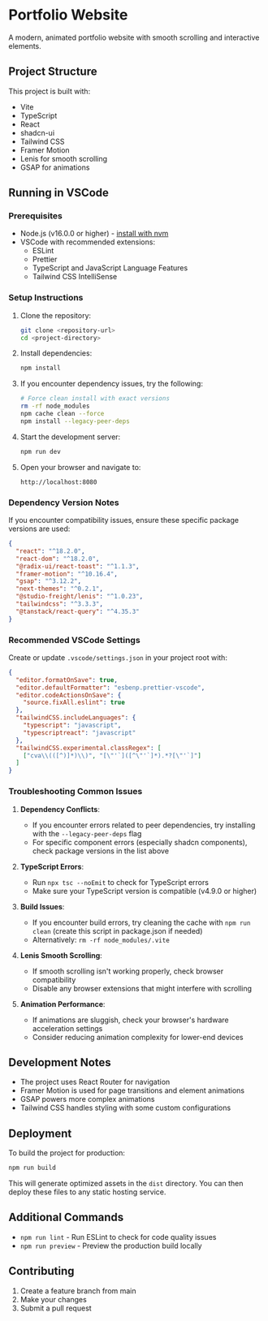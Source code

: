 
# Portfolio Website

A modern, animated portfolio website with smooth scrolling and interactive elements.

## Project Structure

This project is built with:
- Vite
- TypeScript
- React
- shadcn-ui
- Tailwind CSS
- Framer Motion
- Lenis for smooth scrolling
- GSAP for animations

## Running in VSCode

### Prerequisites

- Node.js (v16.0.0 or higher) - [install with nvm](https://github.com/nvm-sh/nvm#installing-and-updating)
- VSCode with recommended extensions:
  - ESLint
  - Prettier
  - TypeScript and JavaScript Language Features
  - Tailwind CSS IntelliSense

### Setup Instructions

1. Clone the repository:
   ```sh
   git clone <repository-url>
   cd <project-directory>
   ```

2. Install dependencies:
   ```sh
   npm install
   ```

3. If you encounter dependency issues, try the following:
   ```sh
   # Force clean install with exact versions
   rm -rf node_modules
   npm cache clean --force
   npm install --legacy-peer-deps
   ```

4. Start the development server:
   ```sh
   npm run dev
   ```

5. Open your browser and navigate to:
   ```
   http://localhost:8080
   ```

### Dependency Version Notes

If you encounter compatibility issues, ensure these specific package versions are used:

```json
{
  "react": "^18.2.0",
  "react-dom": "^18.2.0",
  "@radix-ui/react-toast": "^1.1.3",
  "framer-motion": "^10.16.4",
  "gsap": "^3.12.2",
  "next-themes": "^0.2.1",
  "@studio-freight/lenis": "^1.0.23",
  "tailwindcss": "^3.3.3",
  "@tanstack/react-query": "^4.35.3"
}
```

### Recommended VSCode Settings

Create or update `.vscode/settings.json` in your project root with:

```json
{
  "editor.formatOnSave": true,
  "editor.defaultFormatter": "esbenp.prettier-vscode",
  "editor.codeActionsOnSave": {
    "source.fixAll.eslint": true
  },
  "tailwindCSS.includeLanguages": {
    "typescript": "javascript",
    "typescriptreact": "javascript"
  },
  "tailwindCSS.experimental.classRegex": [
    ["cva\\(([^)]*)\\)", "[\"'`]([^\"'`]*).*?[\"'`]"]
  ]
}
```

### Troubleshooting Common Issues

1. **Dependency Conflicts**: 
   - If you encounter errors related to peer dependencies, try installing with the `--legacy-peer-deps` flag
   - For specific component errors (especially shadcn components), check package versions in the list above

2. **TypeScript Errors**: 
   - Run `npx tsc --noEmit` to check for TypeScript errors
   - Make sure your TypeScript version is compatible (v4.9.0 or higher)

3. **Build Issues**:
   - If you encounter build errors, try cleaning the cache with `npm run clean` (create this script in package.json if needed)
   - Alternatively: `rm -rf node_modules/.vite`

4. **Lenis Smooth Scrolling**:
   - If smooth scrolling isn't working properly, check browser compatibility
   - Disable any browser extensions that might interfere with scrolling

5. **Animation Performance**:
   - If animations are sluggish, check your browser's hardware acceleration settings
   - Consider reducing animation complexity for lower-end devices

## Development Notes

- The project uses React Router for navigation
- Framer Motion is used for page transitions and element animations
- GSAP powers more complex animations
- Tailwind CSS handles styling with some custom configurations

## Deployment

To build the project for production:

```sh
npm run build
```

This will generate optimized assets in the `dist` directory. You can then deploy these files to any static hosting service.

## Additional Commands

- `npm run lint` - Run ESLint to check for code quality issues
- `npm run preview` - Preview the production build locally

## Contributing

1. Create a feature branch from main
2. Make your changes
3. Submit a pull request
